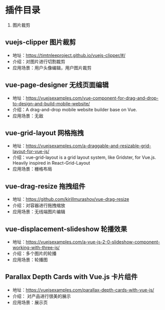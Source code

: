 # 插件目录

1. 图片裁剪





## vuejs-clipper 图片裁剪

- 地址：https://timtnleeproject.github.io/vuejs-clipper/#/
- 介绍：对图片进行切割裁剪
- 应用场景：用户头像编辑，用户图片裁剪





## vue-page-designer 无线页面编辑

- 地址：https://vuejsexamples.com/vue-component-for-drag-and-drop-to-design-and-build-mobile-website/
- 介绍：A drag-and-drop mobile website builder base on Vue.
- 应用场景：无敌



## vue-grid-layout 网格拖拽

- 地址：https://vuejsexamples.com/a-draggable-and-resizable-grid-layout-for-vue-js/
- 介绍：vue-grid-layout is a grid layout system, like Gridster, for Vue.js. Heavily inspired in React-Grid-Layout
- 应用场景：栅格布局



## vue-drag-resize 拖拽组件

- 地址：https://github.com/kirillmurashov/vue-drag-resize
- 介绍：对容器进行拖拽缩放
- 应用场景：无线端图片编辑



## vue-displacement-slideshow 轮播效果

- 地址：https://vuejsexamples.com/a-vue-js-2-0-slideshow-component-working-with-three-js/
- 介绍：多个图片的轮播
- 应用场景：轮播图



## Parallax Depth Cards with Vue.js 卡片组件

- 地址：https://vuejsexamples.com/parallax-depth-cards-with-vue-js/
- 介绍： 对产品进行很美的展示
- 应用场景：展示页

